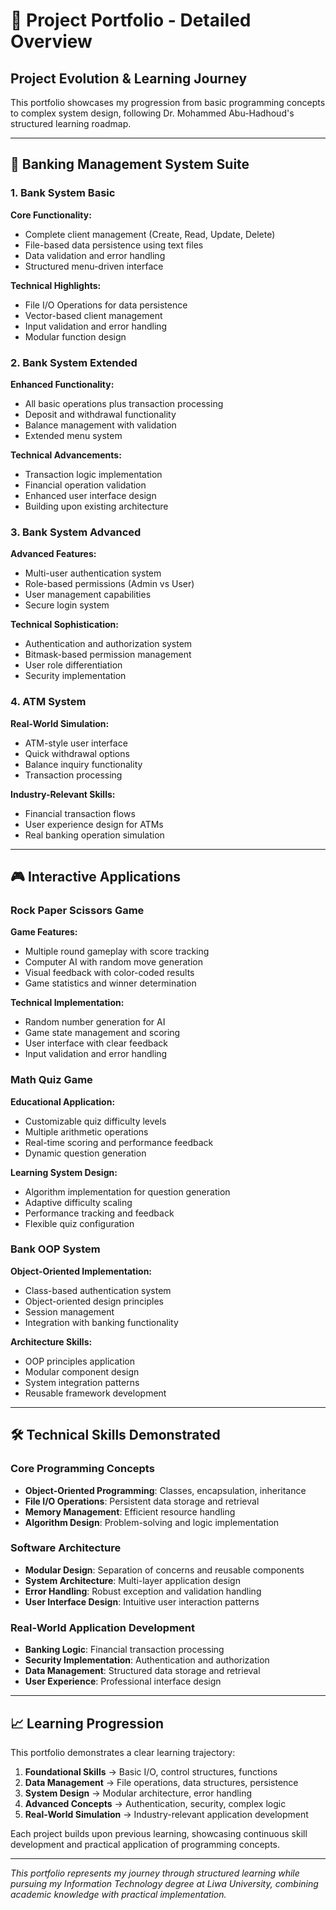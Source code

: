 # 🚀 Project Portfolio - Detailed Overview

## Project Evolution & Learning Journey

This portfolio showcases my progression from basic programming concepts to complex system design, following Dr. Mohammed Abu-Hadhoud's structured learning roadmap.

---

## 🏦 Banking Management System Suite

### 1. Bank System Basic
**Core Functionality:**
- Complete client management (Create, Read, Update, Delete)
- File-based data persistence using text files
- Data validation and error handling
- Structured menu-driven interface

**Technical Highlights:**
- File I/O Operations for data persistence
- Vector-based client management
- Input validation and error handling
- Modular function design

### 2. Bank System Extended
**Enhanced Functionality:**
- All basic operations plus transaction processing
- Deposit and withdrawal functionality  
- Balance management with validation
- Extended menu system

**Technical Advancements:**
- Transaction logic implementation
- Financial operation validation
- Enhanced user interface design
- Building upon existing architecture

### 3. Bank System Advanced
**Advanced Features:**
- Multi-user authentication system
- Role-based permissions (Admin vs User)
- User management capabilities
- Secure login system

**Technical Sophistication:**
- Authentication and authorization system
- Bitmask-based permission management
- User role differentiation
- Security implementation

### 4. ATM System
**Real-World Simulation:**
- ATM-style user interface
- Quick withdrawal options
- Balance inquiry functionality
- Transaction processing

**Industry-Relevant Skills:**
- Financial transaction flows
- User experience design for ATMs
- Real banking operation simulation

---

## 🎮 Interactive Applications

### Rock Paper Scissors Game
**Game Features:**
- Multiple round gameplay with score tracking
- Computer AI with random move generation
- Visual feedback with color-coded results
- Game statistics and winner determination

**Technical Implementation:**
- Random number generation for AI
- Game state management and scoring
- User interface with clear feedback
- Input validation and error handling

### Math Quiz Game
**Educational Application:**
- Customizable quiz difficulty levels
- Multiple arithmetic operations
- Real-time scoring and performance feedback
- Dynamic question generation

**Learning System Design:**
- Algorithm implementation for question generation
- Adaptive difficulty scaling
- Performance tracking and feedback
- Flexible quiz configuration

### Bank OOP System
**Object-Oriented Implementation:**
- Class-based authentication system
- Object-oriented design principles
- Session management
- Integration with banking functionality

**Architecture Skills:**
- OOP principles application
- Modular component design
- System integration patterns
- Reusable framework development

---

## 🛠️ Technical Skills Demonstrated

### Core Programming Concepts
- **Object-Oriented Programming**: Classes, encapsulation, inheritance
- **File I/O Operations**: Persistent data storage and retrieval
- **Memory Management**: Efficient resource handling
- **Algorithm Design**: Problem-solving and logic implementation

### Software Architecture
- **Modular Design**: Separation of concerns and reusable components
- **System Architecture**: Multi-layer application design
- **Error Handling**: Robust exception and validation handling
- **User Interface Design**: Intuitive user interaction patterns

### Real-World Application Development
- **Banking Logic**: Financial transaction processing
- **Security Implementation**: Authentication and authorization
- **Data Management**: Structured data storage and retrieval
- **User Experience**: Professional interface design

---

## 📈 Learning Progression

This portfolio demonstrates a clear learning trajectory:

1. **Foundational Skills** → Basic I/O, control structures, functions
2. **Data Management** → File operations, data structures, persistence  
3. **System Design** → Modular architecture, error handling
4. **Advanced Concepts** → Authentication, security, complex logic
5. **Real-World Simulation** → Industry-relevant application development

Each project builds upon previous learning, showcasing continuous skill development and practical application of programming concepts.

---

*This portfolio represents my journey through structured learning while pursuing my Information Technology degree at Liwa University, combining academic knowledge with practical implementation.*
